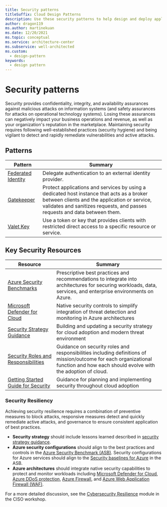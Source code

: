 ```yaml
---
title: Security patterns
titleSuffix: Cloud Design Patterns
description: Use these security patterns to help design and deploy applications in a way that protects them from attacks, restricts access, and protects sensitive data.
author: dragon119
ms.author: martinekuan
ms.date: 12/20/2021
ms.topic: conceptual
ms.service: architecture-center
ms.subservice: well-architected
ms.custom:
  - design-pattern
keywords:
  - design pattern
---
```


# Security patterns

Security provides confidentiality, integrity, and availability assurances against malicious attacks on information systems (and safety assurances for attacks on operational technology systems). Losing these assurances can negatively impact your business operations and revenue, as well as your organization's reputation in the marketplace. Maintaining security requires following well-established practices (security hygiene) and being vigilant to detect and rapidly remediate vulnerabilities and active attacks.

## Patterns

|                    Pattern                     |                                                                                                         Summary                                                                                                         |
|------------------------------------------------|-------------------------------------------------------------------------------------------------------------------------------------------------------------------------------------------------------------------------|
| [Federated Identity](/azure/architecture/patterns/federated-identity) |                                                                                Delegate authentication to an external identity provider.                                                                                |
|         [Gatekeeper](/azure/architecture/patterns/gatekeeper)         | Protect applications and services by using a dedicated host instance that acts as a broker between clients and the application or service, validates and sanitizes requests, and passes requests and data between them. |
|          [Valet Key](/azure/architecture/patterns/valet-key)          |                                                        Use a token or key that provides clients with restricted direct access to a specific resource or service.                                                        |

## Key Security Resources

|                    Resource                     |                                                                                                         Summary                                                                                                         |
|------------------------------------------------|-------------------------------------------------------------------------------------------------------------------------------------------------------------------------------------------------------------------------|
| [Azure Security Benchmarks](/azure/security/benchmarks/) |                                                                                Prescriptive best practices and recommendations to integrate into architectures for securing workloads, data, services, and enterprise environments on Azure.                                                                             |
|         [Microsoft Defender for Cloud](/azure/security-center/azure-defender)         | Native security controls to simplify integration of threat detection and monitoring in Azure architectures |
|          [Security Strategy Guidance](/azure/cloud-adoption-framework/strategy/define-security-strategy)          |                                                        Building and updating a security strategy for cloud adoption and modern threat environment                                                       |
|          [Security Roles and Responsibilities](/azure/cloud-adoption-framework/organize/cloud-security)          |                                                        Guidance on security roles and responsibilities including definitions of mission/outcome for each organizational function and how each should evolve with the adoption of cloud.           |
|          [Getting Started Guide for Security](/azure/cloud-adoption-framework/get-started/security)          |                                                        Guidance for planning and implementing security throughout cloud adoption         |

### Security Resiliency

Achieving security resilience requires a combination of preventive measures to block attacks, responsive measures detect and quickly remediate active attacks, and governance to ensure consistent application of best practices.

- **Security strategy** should include lessons learned described in [security strategy guidance](/azure/cloud-adoption-framework/strategy/define-security-strategy).
- **Azure security configurations** should align to the best practices and controls in the [Azure Security Benchmark (ASB)](/azure/security/benchmarks/). Security configurations for Azure services should align to the [Security baselines for Azure](/azure/security/benchmarks/security-baselines-overview) in the ASB.
- **Azure architectures** should integrate native security capabilities to protect and monitor workloads including [Microsoft Defender for Cloud](/azure/security-center/azure-defender), [Azure DDoS protection](/azure/ddos-protection/ddos-protection-overview), [Azure Firewall](/azure/firewall/), and [Azure Web Application Firewall (WAF)](/azure/web-application-firewall/).

For a more detailed discussion, see the [Cybersecurity Resilience](https://microsoft.sharepoint.com/sites/globalsecurity) module in the CISO workshop.
